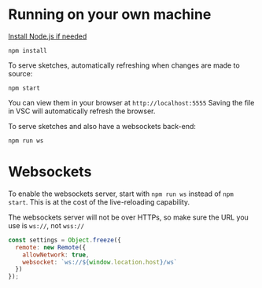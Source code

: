 # Running on your own machine

[Install Node.js if needed](./_readmes/install-nodejs.md)

```
npm install
```

To serve sketches, automatically refreshing when changes are made to source:
```
npm start
```

You can view them in your browser at `http://localhost:5555`
Saving the file in VSC will automatically refresh the browser.

To serve sketches and also have a websockets back-end:
```
npm run ws
``` 

# Websockets

To enable the websockets server, start with `npm run ws` instead of `npm start`. This is at the cost of the live-reloading capability.

The websockets server will not be over HTTPs, so make sure the URL you use is `ws://`, not `wss://`

```js
const settings = Object.freeze({
  remote: new Remote({
    allowNetwork: true,
    websocket: `ws://${window.location.host}/ws`
  })
});
```
